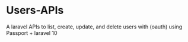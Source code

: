 # Users-APIs
A laravel APIs to list, create, update, and delete users with (oauth) using Passport + laravel 10
